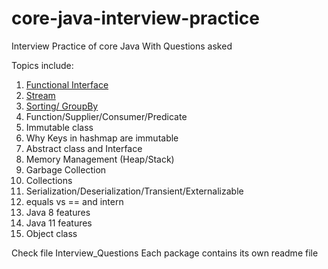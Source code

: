 # core-java-interview-practice
Interview Practice of core Java With Questions asked

Topics include:
1) [Functional Interface](./src/main/java/com/home/practice/core/java/functional/interfac/functionalInterface.md)
2) [Stream](./src/main/java/com/home/practice/core/java/stream/)
3) [Sorting/ GroupBy](./src/main/java/com/home/practice/core/java/)
4) Function/Supplier/Consumer/Predicate
5) Immutable class
6) Why Keys in hashmap are immutable
7) Abstract class and Interface
8) Memory Management (Heap/Stack)
9) Garbage Collection
10) Collections
11) Serialization/Deserialization/Transient/Externalizable
12) equals vs == and intern
13) Java 8 features
14) Java 11 features
15) Object class



Check file Interview_Questions
Each package contains its own readme file
